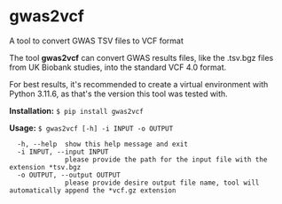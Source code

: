 # gwas2vcf
A tool to convert GWAS TSV files to VCF format

The tool **gwas2vcf** can convert GWAS results files, like the .tsv.bgz files from UK Biobank studies, into the standard VCF 4.0 format.

For best results, it's recommended to create a virtual environment with Python 3.11.6, as that's the version this tool was tested with.

**Installation:**
```$ pip install gwas2vcf```

**Usage:** ```$ gwas2vcf [-h] -i INPUT -o OUTPUT```

```options:
  -h, --help  show this help message and exit
  -i INPUT, --input INPUT
              please provide the path for the input file with the extension *tsv.bgz
  -o OUTPUT, --output OUTPUT
              please provide desire output file name, tool will automatically append the *vcf.gz extension



